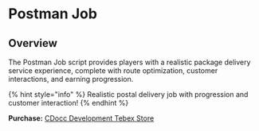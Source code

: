# Postman Job

## Overview

The Postman Job script provides players with a realistic package delivery service experience, complete with route optimization, customer interactions, and earning progression.


{% hint style="info" %}
Realistic postal delivery job with progression and customer interaction!
{% endhint %}

**Purchase:** [CDocc Development Tebex Store](https://cdocc-development.tebex.io)
